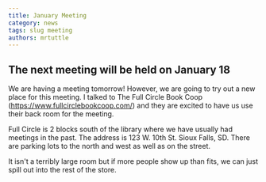 ```yaml
---
title: January Meeting
category: news
tags: slug meeting
authors: mrtuttle
---
```


## The next meeting will be held on January 18

We are having a meeting tomorrow!  However, we are going to try out a new place for this meeting.  I talked to The Full Circle Book Coop (<https://www.fullcirclebookcoop.com/>) and they are excited to have us use their back room for the meeting.

Full Circle is 2 blocks south of the library where we have usually had meetings in the past.  The address is 123 W. 10th St. Sioux Falls, SD.  There are parking lots to the north and west as well as on the street.

It isn't a terribly large room but if more people show up than fits, we can just spill out into the rest of the store.
